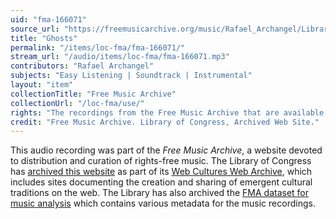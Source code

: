 ```yaml
---
uid: "fma-166071"
source_url: "https://freemusicarchive.org/music/Rafael_Archangel/Library_Music_Vol1/Rafael_Archangel_-_Library_Music_Vol1_-_08_Ghosts"
title: "Ghosts"
permalink: "/items/loc-fma/fma-166071/"
stream_url: "/audio/items/loc-fma/fma-166071.mp3"
contributors: "Rafael Archangel"
subjects: "Easy Listening | Soundtrack | Instrumental"
layout: "item"
collectionTitle: "Free Music Archive"
collectionUrl: "/loc-fma/use/"
rights: "The recordings from the Free Music Archive that are available on Citizen DJ have a CC0 1.0 Universal License (Public Domain Dedication) which means you can copy, modify, distribute and perform the work, even for commercial purposes, all without asking permission."
credit: "Free Music Archive. Library of Congress, Archived Web Site."
---
```


This audio recording was part of the _Free Music Archive_, a website devoted to distribution and curation of rights-free music. The Library of Congress has [archived this website](https://www.loc.gov/item/lcwaN0026492/) as part of its [Web Cultures Web Archive](https://www.loc.gov/collections/web-cultures-web-archive/about-this-collection/), which includes sites documenting the creation and sharing of emergent cultural traditions on the web. The Library has also archived the [FMA dataset for music analysis](https://catalog.loc.gov/vwebv/search?searchCode=LCCN&searchArg=2018655052&searchType=1&permalink=y) which contains various metadata for the music recordings.